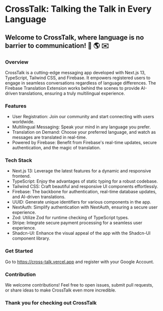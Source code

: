 # CrossTalk: Talking the Talk in Every Language

## Welcome to CrossTalk, where language is no barrier to communication! 🚀 🌎 ✉️

### Overview
CrossTalk is a cutting-edge messaging app developed with Next.js 13, TypeScript, Tailwind CSS, and Firebase. It empowers registered users to engage in seamless conversations regardless of language differences. The Firebase Translation Extension works behind the scenes to provide AI-driven translations, ensuring a truly multilingual experience.

### Features
- User Registration: Join our community and start connecting with users worldwide.
- Multilingual Messaging: Speak your mind in any language you prefer.
- Translation on Demand: Choose your preferred language, and watch as messages are translated in real-time.
- Powered by Firebase: Benefit from Firebase's real-time updates, secure authentication, and the magic of translation.

### Tech Stack
- Next.js 13: Leverage the latest features for a dynamic and responsive frontend.
- TypeScript: Enjoy the advantages of static typing for a robust codebase.
- Tailwind CSS: Craft beautiful and responsive UI components effortlessly.
- Firebase: The backbone for authentication, real-time database updates, and AI-driven translations.
- UUID: Generate unique identifiers for various components in the app.
- NextAuth: Simplify authentication with NextAuth, ensuring a secure user experience.
- Zod: Utilize Zod for runtime checking of TypeScript types.
- Stripe: Integrate secure payment processing for a seamless user experience.
- Shadcn-UI: Enhance the visual appeal of the app with the Shadcn-UI component library.

### Get Started
Go to <lik>https://cross-talk.vercel.app</link> and register with your Google Account.

### Contribution
We welcome contributions! Feel free to open issues, submit pull requests, or share ideas to make CrossTalk even more incredible.

### Thank you for checking out CrossTalk

